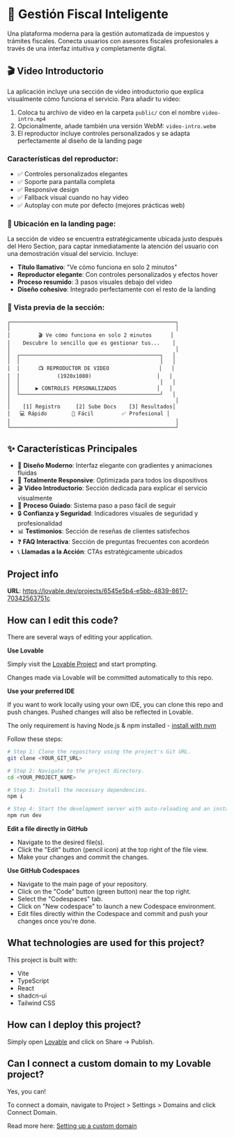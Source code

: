 # 🎯 Gestión Fiscal Inteligente

Una plataforma moderna para la gestión automatizada de impuestos y trámites fiscales. Conecta usuarios con asesores fiscales profesionales a través de una interfaz intuitiva y completamente digital.

## 🎬 Video Introductorio

La aplicación incluye una sección de video introductorio que explica visualmente cómo funciona el servicio. Para añadir tu video:

1. Coloca tu archivo de video en la carpeta `public/` con el nombre `video-intro.mp4`
2. Opcionalmente, añade también una versión WebM: `video-intro.webm`
3. El reproductor incluye controles personalizados y se adapta perfectamente al diseño de la landing page

### Características del reproductor:
- ✅ Controles personalizados elegantes
- ✅ Soporte para pantalla completa
- ✅ Responsive design
- ✅ Fallback visual cuando no hay video
- ✅ Autoplay con mute por defecto (mejores prácticas web)

### 📍 Ubicación en la landing page:
La sección de video se encuentra estratégicamente ubicada justo después del Hero Section, para captar inmediatamente la atención del usuario con una demostración visual del servicio. Incluye:
- **Título llamativo**: "Ve cómo funciona en solo 2 minutos"
- **Reproductor elegante**: Con controles personalizados y efectos hover
- **Proceso resumido**: 3 pasos visuales debajo del video
- **Diseño cohesivo**: Integrado perfectamente con el resto de la landing

### 🎨 Vista previa de la sección:
```
┌─────────────────────────────────────────────────────┐
│                                                     │
│         🎬 Ve cómo funciona en solo 2 minutos      │
│    Descubre lo sencillo que es gestionar tus...    │
│                                                     │
│  ┌─────────────────────────────────────────────┐   │
│  │                                             │   │
│  │      📺 REPRODUCTOR DE VIDEO                │   │
│  │            (1920x1080)                     │   │
│  │                                             │   │
│  │     ▶️ CONTROLES PERSONALIZADOS             │   │
│  └─────────────────────────────────────────────┘   │
│                                                     │
│    [1] Registro     [2] Sube Docs    [3] Resultados│
│   💻 Rápido        📄 Fácil         ✅ Profesional │
│                                                     │
└─────────────────────────────────────────────────────┘
```

## ✨ Características Principales

- 🎨 **Diseño Moderno**: Interfaz elegante con gradientes y animaciones fluidas
- 📱 **Totalmente Responsive**: Optimizada para todos los dispositivos
- 🎬 **Video Introductorio**: Sección dedicada para explicar el servicio visualmente
- 👥 **Proceso Guiado**: Sistema paso a paso fácil de seguir
- 🔒 **Confianza y Seguridad**: Indicadores visuales de seguridad y profesionalidad
- 📊 **Testimonios**: Sección de reseñas de clientes satisfechos
- ❓ **FAQ Interactiva**: Sección de preguntas frecuentes con acordeón
- 📞 **Llamadas a la Acción**: CTAs estratégicamente ubicados

## Project info

**URL**: https://lovable.dev/projects/6545e5b4-e5bb-4839-8617-70342563751c

## How can I edit this code?

There are several ways of editing your application.

**Use Lovable**

Simply visit the [Lovable Project](https://lovable.dev/projects/6545e5b4-e5bb-4839-8617-70342563751c) and start prompting.

Changes made via Lovable will be committed automatically to this repo.

**Use your preferred IDE**

If you want to work locally using your own IDE, you can clone this repo and push changes. Pushed changes will also be reflected in Lovable.

The only requirement is having Node.js & npm installed - [install with nvm](https://github.com/nvm-sh/nvm#installing-and-updating)

Follow these steps:

```sh
# Step 1: Clone the repository using the project's Git URL.
git clone <YOUR_GIT_URL>

# Step 2: Navigate to the project directory.
cd <YOUR_PROJECT_NAME>

# Step 3: Install the necessary dependencies.
npm i

# Step 4: Start the development server with auto-reloading and an instant preview.
npm run dev
```

**Edit a file directly in GitHub**

- Navigate to the desired file(s).
- Click the "Edit" button (pencil icon) at the top right of the file view.
- Make your changes and commit the changes.

**Use GitHub Codespaces**

- Navigate to the main page of your repository.
- Click on the "Code" button (green button) near the top right.
- Select the "Codespaces" tab.
- Click on "New codespace" to launch a new Codespace environment.
- Edit files directly within the Codespace and commit and push your changes once you're done.

## What technologies are used for this project?

This project is built with:

- Vite
- TypeScript
- React
- shadcn-ui
- Tailwind CSS

## How can I deploy this project?

Simply open [Lovable](https://lovable.dev/projects/6545e5b4-e5bb-4839-8617-70342563751c) and click on Share -> Publish.

## Can I connect a custom domain to my Lovable project?

Yes, you can!

To connect a domain, navigate to Project > Settings > Domains and click Connect Domain.

Read more here: [Setting up a custom domain](https://docs.lovable.dev/tips-tricks/custom-domain#step-by-step-guide)
